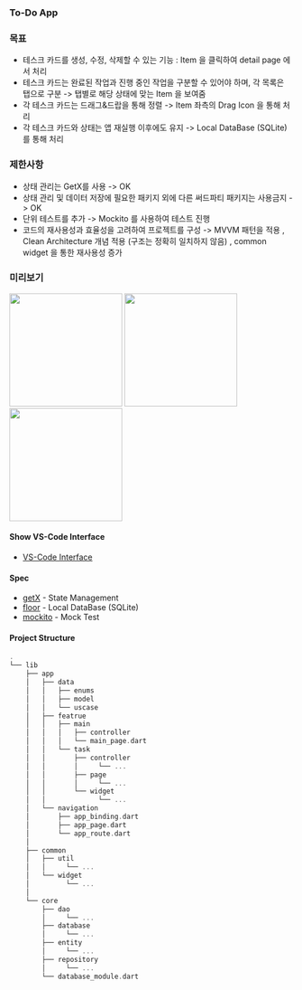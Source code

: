 ### To-Do App

### 목표
- 테스크 카드를 생성, 수정, 삭제할 수 있는 기능 : Item 을 클릭하여 detail page 에서 처리
- 테스크 카드는 완료된 작업과 진행 중인 작업을 구분할 수 있어야 하며, 각 목록은 탭으로 구분 -> 탭별로 해당 상태에 맞는 Item 을 보여줌
- 각 테스크 카드는 드래그&드랍을 통해 정렬 -> Item 좌측의 Drag Icon 을 통해 처리
- 각 테스크 카드와 상태는 앱 재실행 이후에도 유지 -> Local DataBase (SQLite) 를 통해 처리

### 제한사항
- 상태 관리는 GetX를 사용 -> OK
- 상태 관리 및 데이터 저장에 필요한 패키지 외에 다른 써드파티 패키지는 사용금지 -> OK
- 단위 테스트를 추가 -> Mockito 를 사용하여 테스트 진행
- 코드의 재사용성과 효율성을 고려하여 프로젝트를 구성 -> MVVM 패턴을 적용 , Clean Architecture 개념 적용 (구조는 정확히 일치하지 않음) , common widget 을 통한 재사용성 증가

### 미리보기
  <img src="https://github.com/DevHyeon0312/to_do_list/assets/72678200/f72f1c03-017c-4351-94b8-28f3d23b24a4" width="200">
  <img src="https://github.com/DevHyeon0312/to_do_list/assets/72678200/85c46d7c-1966-4792-b34c-4a5e902130e6" width="200">
  <img src="https://github.com/DevHyeon0312/to_do_list/assets/72678200/9bcb3960-1e5b-4c37-9366-ed06d33f131f" width="200">

#### Show VS-Code Interface
- [VS-Code Interface](https://github1s.com/DevHyeon0312/to_do_list)

#### Spec
- [getX](https://pub.dev/packages/get) - State Management
- [floor](https://pub.dev/packages/flutter_riverpod) - Local DataBase (SQLite)
- [mockito](https://pub.dev/packages/mockito) - Mock Test

#### Project Structure
```dart
.
└── lib
    ├── app
    │   ├── data
    │   │   ├── enums
    │   │   ├── model
    │   │   └── uscase
    │   ├── featrue
    │   │   ├── main
    │   │   │   ├── controller
    │   │   │   └── main_page.dart
    │   │   └── task
    │   │       ├── controller
    │   │       │     └── ...
    │   │       ├── page
    │   │       │     └── ...
    │   │       └── widget
    │   │             └── ...
    │   └── navigation
    │       ├── app_binding.dart
    │       ├── app_page.dart
    │       └── app_route.dart
    │   
    ├── common
    │   ├── util
    │   │     └── ...
    │   └── widget
    │         └── ...
    │
    └── core
        ├── dao
        │     └── ...
        ├── database
        │     └── ...
        ├── entity
        │     └── ...
        ├── repository
        │     └── ...
        └── database_module.dart
```
